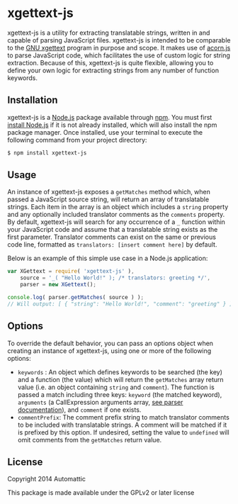 # xgettext-js

xgettext-js is a utility for extracting translatable strings, written in and capable of parsing JavaScript files. xgettext-js is intended to be comparable to the [GNU xgettext](http://www.gnu.org/savannah-checkouts/gnu/gettext/manual/html_node/xgettext-Invocation.html) program in purpose and scope. It makes use of [acorn.js](http://marijnhaverbeke.nl/acorn/) to parse JavaScript code, which facilitates the use of custom logic for string extraction. Because of this, xgettext-js is quite flexible, allowing you to define your own logic for extracting strings from any number of function keywords.

## Installation

xgettext-js is a [Node.js](http://nodejs.org/) package available through [npm](https://www.npmjs.org/). You must first [install Node.js](http://nodejs.org/download/) if it is not already installed, which will also install the npm package manager. Once installed, use your terminal to execute the following command from your project directory:

```bash
$ npm install xgettext-js
```

## Usage

An instance of xgettext-js exposes a `getMatches` method which, when passed a JavaScript source string, will return an array of translatable strings. Each item in the array is an object which includes a `string` property and any optionally included translator comments as the `comments` property. By default, xgettext-js will search for any occurrence of a `_` function within your JavaScript code and assume that a translatable string exists as the first parameter. Translator comments can exist on the same or previous code line, formatted as `translators: [insert comment here]` by default.

Below is an example of this simple use case in a Node.js application:

```javascript
var XGettext = require( 'xgettext-js' ),
	source = '_( "Hello World!" ); /* translators: greeting */',
	parser = new XGettext();

console.log( parser.getMatches( source ) );
// Will output: [ { "string": "Hello World!", "comment": "greeting" } ]
```

## Options

To override the default behavior, you can pass an options object when creating an instance of xgettext-js, using one or more of the following options:

- `keywords` : An object which defines keywords to be searched (the key) and a function (the value) which will return the `getMatches` array return value (i.e. an object containing `string` and `comment`). The function is passed a match including three keys: `keyword` (the matched keyword), `arguments` (a CallExpression arguments array, [see parser documentation](https://developer.mozilla.org/en-US/docs/Mozilla/Projects/SpiderMonkey/Parser_API)), and `comment` if one exists.
- `commentPrefix`: The comment prefix string to match translator comments to be included with translatable strings. A comment will be matched if it is prefixed by this option. If undesired, setting the value to `undefined` will omit comments from the `getMatches` return value.

## License

Copyright 2014 Automattic

This package is made available under the GPLv2 or later license